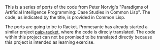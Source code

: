 This is a series of ports of the code from Peter Norvig's "Paradigms of 
Artificial Intelligence Programming: Case Studies in Common Lisp". The code, as indicated by the title, is provided in Common Lisp. 

The ports are going to be to Racket. Promesante has already started a similar project [paip-racket](https://github.com/promesante/paip-racket), where the code is direcly translated. The code within this project can not be promised to be translated directly because this project is intended as learning exercise.
